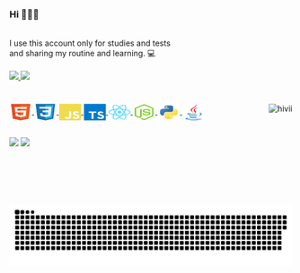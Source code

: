 ### Hi 👩🏻‍🦰 
<br>
I use this account only for studies and tests
<br>
and sharing my routine and learning. 💻
<br>



 <div>
 <br>
  <a href="https://github.com/vcstdy">
  <img height="180em" src="https://github-readme-stats.vercel.app/api?username=vcstdy&show_icons=true&theme=radical&include_all_commits=true&count_private=true"/>
  <img height="180em" src="https://github-readme-stats.vercel.app/api/top-langs/?username=vcstdy&layout=compact&langs_count=7&theme=radical"/>
    
   ###
</div>
  <div style="display: inline_block"><br>
  <img align="center" alt="Vi-HTML" height="30" width="40" src="https://raw.githubusercontent.com/devicons/devicon/master/icons/html5/html5-original.svg">
  <img align="center" alt="Vi-CSS" height="30" width="40" src="https://raw.githubusercontent.com/devicons/devicon/master/icons/css3/css3-original.svg">
  <img align="center" alt="Vi-Js" height="30" width="40" src="https://raw.githubusercontent.com/devicons/devicon/master/icons/javascript/javascript-plain.svg">
  <img align="center" alt="Vi-Ts" height="30" width="40" src="https://raw.githubusercontent.com/devicons/devicon/master/icons/typescript/typescript-plain.svg">
  <img align="center" alt="Vi-React" height="30" width="40" src="https://raw.githubusercontent.com/devicons/devicon/master/icons/react/react-original.svg">
  <img align="center" alt="Vi-Node" height="30" width="40" src="https://raw.githubusercontent.com/devicons/devicon/master/icons/nodejs/nodejs-original.svg">
  <img align="center" alt="Vi-Python" height="30" width="40" src="https://raw.githubusercontent.com/devicons/devicon/master/icons/python/python-original.svg">
  <img align="center" alt="Vi-Java" height="30" width="40" src="https://raw.githubusercontent.com/devicons/devicon/master/icons/java/java-original.svg">

    
  <img align="right" height="180em" alt="hivii" src="https://cdn.discordapp.com/attachments/878042066700107830/878046922819141713/hivii.gif">
</div>
  
  ##
 
  <div>
 
  <a href="https://instagram.com/vcstdy" target="_blank"><img src="https://img.shields.io/badge/-Instagram-%23E4405F?style=for-the-badge&logo=instagram&logoColor=white" target="_blank"></a>
   <a href="https://www.youtube.com/channel/UC7iefgosi0HZnC3rcJCEwKg" target="_blank"><img src="https://img.shields.io/badge/YouTube-FF0000?style=for-the-badge&logo=youtube&logoColor=white" target="_blank"></a>
    
    
  </div>
  
![Snake animation](https://github.com/vcstdy/vcstdy/blob/output/github-contribution-grid-snake.svg)
